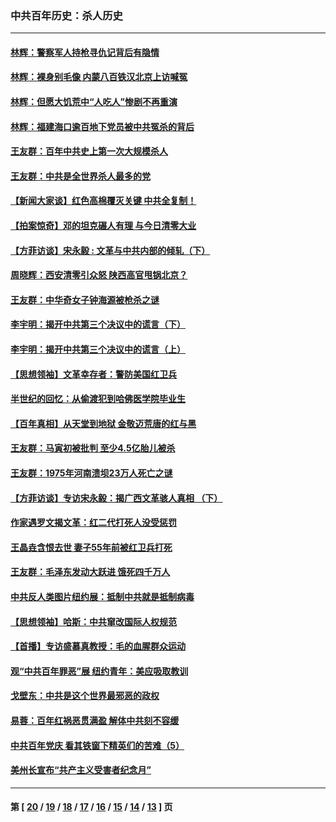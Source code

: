 ### 中共百年历史：杀人历史
---
#### [林辉：警察军人持枪寻仇记背后有隐情](../../pages/nf1176106/n14029745.md?07100430) 
#### [林辉：裸身别毛像 内蒙八百铁汉北京上访喊冤](../../pages/nf1176106/n14026693.md?07100430) 
#### [林辉：但愿大饥荒中“人吃人”惨剧不再重演](../../pages/nf1176106/n14020531.md?07100430) 
#### [林辉：福建海口逾百地下党员被中共冤杀的背后](../../pages/nf1176106/n13878946.md?07100430) 
#### [王友群：百年中共史上第一次大规模杀人](../../pages/nf1176106/n13863785.md?07100430) 
#### [王友群：中共是全世界杀人最多的党](../../pages/nf1176106/n13860689.md?07100430) 
#### [【新闻大家谈】红色高棉覆灭关键 中共全复制！](../../pages/nf1176106/n13850222.md?07100430) 
#### [【拍案惊奇】邓的坦克碾人有理 与今日清零大业](../../pages/nf1176106/n13729574.md?07100430) 
#### [【方菲访谈】宋永毅 : 文革与中共内部的倾轧（下）](../../pages/nf1176106/n13486836.md?07100430) 
#### [周晓辉：西安清零引众怒 陕西高官甩锅北京？](../../pages/nf1176106/n13484627.md?07100430) 
#### [王友群：中华奇女子钟海源被枪杀之谜](../../pages/nf1176106/n13430555.md?07100430) 
#### [李宇明：揭开中共第三个决议中的谎言（下）](../../pages/nf1176106/n13389389.md?07100430) 
#### [李宇明：揭开中共第三个决议中的谎言（上）](../../pages/nf1176106/n13388697.md?07100430) 
#### [【思想领袖】文革幸存者：警防美国红卫兵](../../pages/nf1176106/n13339289.md?07100430) 
#### [半世纪的回忆：从偷渡犯到哈佛医学院毕业生](../../pages/nf1176106/n13345328.md?07100430) 
#### [【百年真相】从天堂到地狱 金敬迈荒唐的红与黑](../../pages/nf1176106/n13336995.md?07100430) 
#### [王友群：马寅初被批判 至少4.5亿胎儿被杀](../../pages/nf1176106/n13260313.md?07100430) 
#### [王友群：1975年河南溃坝23万人死亡之谜](../../pages/nf1176106/n13231576.md?07100430) 
#### [【方菲访谈】专访宋永毅：揭广西文革骇人真相 （下）](../../pages/nf1176106/n13209074.md?07100430) 
#### [作家遇罗文揭文革：红二代打死人没受惩罚](../../pages/nf1176106/n13205254.md?07100430) 
#### [王晶垚含恨去世 妻子55年前被红卫兵打死](../../pages/nf1176106/n13203590.md?07100430) 
#### [王友群：毛泽东发动大跃进 饿死四千万人](../../pages/nf1176106/n13177158.md?07100430) 
#### [中共反人类图片纽约展：抵制中共就是抵制病毒](../../pages/nf1176106/n13115371.md?07100430) 
#### [【思想领袖】哈斯：中共窜改国际人权规范](../../pages/nf1176106/n13053647.md?07100430) 
#### [【首播】专访盛慕真教授：毛的血腥群众运动](../../pages/nf1176106/n13091782.md?07100430) 
#### [观“中共百年罪恶”展 纽约青年：美应吸取教训](../../pages/nf1176106/n13085246.md?07100430) 
#### [戈壁东：中共是这个世界最邪恶的政权](../../pages/nf1176106/n13085641.md?07100430) 
#### [易蓉：百年红祸恶贯满盈 解体中共刻不容缓](../../pages/nf1176106/n13084455.md?07100430) 
#### [中共百年党庆 看其铁窗下精英们的苦难（5）](../../pages/nf1176106/n13076766.md?07100430) 
#### [美州长宣布“共产主义受害者纪念月”](../../pages/nf1176106/n13074024.md?07100430) 

---
#### 第 [ [20](./20.md?07100430) / [19](./19.md?07100430) / [18](./18.md?07100430) / [17](./17.md?07100430) / [16](./16.md?07100430) / [15](./15.md?07100430) / [14](./14.md?07100430) / [13](./13.md?07100430) ] 页
